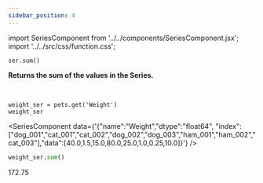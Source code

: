 ```yaml
---
sidebar_position: 4
---
```

import SeriesComponent from '../../components/SeriesComponent.jsx';
import '../../src/css/function.css';

<code>ser.sum()</code>

<div className='base'>
    <p><strong>Returns the sum of the values in the Series.</strong></p>
</div>

<br />

```python3
weight_ser = pets.get('Weight')
weight_ser
```
<SeriesComponent data={'{"name":"Weight","dtype":"float64", "index":["dog_001","cat_001","cat_002","dog_002","dog_003","ham_001","ham_002","cat_003"],"data":[40.0,1.5,15.0,80.0,25.0,1.0,0.25,10.0]}'} />

```python
weight_ser.sum()
```
172.75